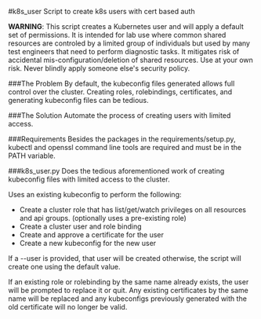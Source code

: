 #k8s_user
Script to create k8s users with cert based auth

**WARNING**: This script creates a Kubernetes user and will apply a default set of
permissions. It is intended for lab use where common shared resources
are controled by a limited group of individuals but used by many test
engineers that need to perform diagnostic tasks.
It mitigates risk of accidental mis-configuration/deletion
of shared resources.  Use at your own risk. Never blindly apply
someone else's security policy.

###The Problem
By default, the kubeconfig files generated allows full control over 
the cluster. Creating roles, rolebindings, certificates, and
generating kubeconfig files can be tedious.

###The Solution
Automate the process of creating users with limited access.

###Requirements
Besides the packages in the requirements/setup.py, kubectl
and openssl command line tools are required and must be in
the PATH variable.

###k8s_user.py
Does the tedious aforementioned work of creating kubeconfig
files with limited access to the cluster.  

Uses an existing kubeconfig to perform the following:
* Create a cluster role that has list/get/watch privileges on all resources
and api groups. (optionally uses a pre-existing role)
* Create a cluster user and role binding
* Create and approve a certificate for the user
* Create a new kubeconfig for the new user

If a --user is provided, that user will be created otherwise,
the script will create one using the default value.

If an existing role or rolebinding by the same name already
exists, the user will be prompted to replace it or quit. Any
existing certificates by the same name will be replaced and
any kubeconfigs previously generated with the old certificate
will no longer be valid.

